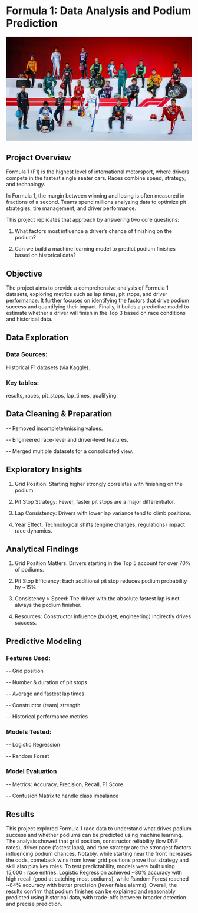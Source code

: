 # Formula 1: Data Analysis and Podium Prediction 

<p align="center">
  <img src="2025_F1.jpg" alt="F1 Logo" width="750"/>
</p> 

## Project Overview

Formula 1 (F1) is the highest level of international motorsport, where drivers compete in the fastest single seater cars. Races combine speed, strategy, and technology. 

In Formula 1, the margin between winning and losing is often measured in fractions of a second. Teams spend millions analyzing data to optimize pit strategies, tire management, and driver performance.

This project replicates that approach by answering two core questions:

1. What factors most influence a driver’s chance of finishing on the podium?

2. Can we build a machine learning model to predict podium finishes based on historical data?

## Objective 

The project aims to provide a comprehensive analysis of Formula 1 datasets, exploring metrics such as lap times, pit stops, and driver performance. It further focuses on identifying the factors that drive podium success and quantifying their impact. Finally, it builds a predictive model to estimate whether a driver will finish in the Top 3 based on race conditions and historical data. 

## Data Exploration 

### Data Sources: 
Historical F1 datasets (via Kaggle).

### Key tables: 
results, races, pit_stops, lap_times, qualifying.

## Data Cleaning & Preparation

-- Removed incomplete/missing values.

-- Engineered race-level and driver-level features.

-- Merged multiple datasets for a consolidated view.

## Exploratory Insights

1. Grid Position: Starting higher strongly correlates with finishing on the podium.

2. Pit Stop Strategy: Fewer, faster pit stops are a major differentiator.

3. Lap Consistency: Drivers with lower lap variance tend to climb positions.

4. Year Effect: Technological shifts (engine changes, regulations) impact race dynamics.

## Analytical Findings

1. Grid Position Matters: Drivers starting in the Top 5 account for over 70% of podiums.

2. Pit Stop Efficiency: Each additional pit stop reduces podium probability by ~15%.

3. Consistency > Speed: The driver with the absolute fastest lap is not always the podium finisher.

4. Resources: Constructor influence (budget, engineering) indirectly drives success.

## Predictive Modeling

### Features Used: 

-- Grid position

-- Number & duration of pit stops

-- Average and fastest lap times

-- Constructor (team) strength

-- Historical performance metrics

### Models Tested:

-- Logistic Regression

-- Random Forest

### Model Evaluation

-- Metrics: Accuracy, Precision, Recall, F1 Score

-- Confusion Matrix to handle class imbalance

## Results

This project explored Formula 1 race data to understand what drives podium success and whether podiums can be predicted using machine learning. The analysis showed that grid position, constructor reliability (low DNF rates), driver pace (fastest laps), and race strategy are the strongest factors influencing podium chances. Notably, while starting near the front increases the odds, comeback wins from lower grid positions prove that strategy and skill also play key roles. To test predictability, models were built using 15,000+ race entries. Logistic Regression achieved ~80% accuracy with high recall (good at catching most podiums), while Random Forest reached ~84% accuracy with better precision (fewer false alarms). Overall, the results confirm that podium finishes can be explained and reasonably predicted using historical data, with trade-offs between broader detection and precise prediction.
